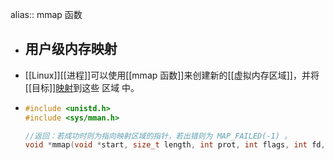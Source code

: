 alias:: mmap 函数

- ## 用户级内存映射
- [[Linux]][[进程]]可以使用[[mmap 函数]]来创建新的[[虚拟内存区域]]，并将[[目标]][映射]([[内存映射]])到这些 区域 中。
- ``` c
  #include <unistd.h>
  #include <sys/mman.h> 
  
  //返回：若成功时则为指向映射区域的指针，若出错则为 MAP_FAILED(-1) 。
  void *mmap(void *start, size_t length, int prot, int flags, int fd, off_t offset);
  ```